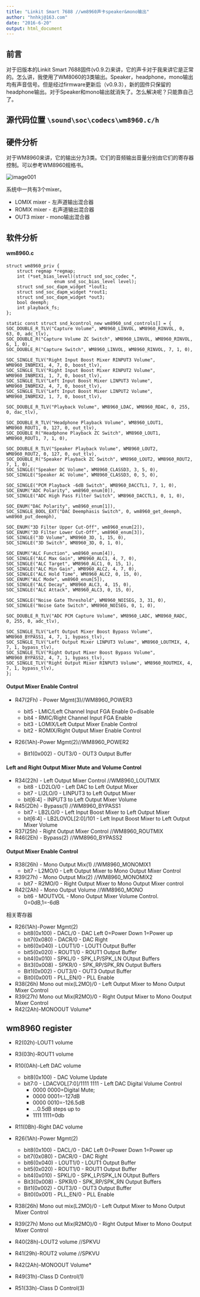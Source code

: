```yaml
---
title: "Linkit Smart 7688 //wm8960声卡speaker&mono输出"
author: "hnhkj@163.com"
date: "2016-6-20"
output: html_document
---
```



## 前言

对于旧版本的Linkit Smart 7688固件(v0.9.2)来讲，它的声卡对于我来讲它是正常的。怎么讲，我使用了WM8060的3类输出。Speaker，headphone，mono输出均有声音信号。但是经过firmware更新后（v0.9.3），新的固件只保留的headphone输出。对于Speaker和mono输出就消失了。怎么解决呢？只能靠自己了。

## 源代码位置 `\sound\soc\codecs\wm8960.c/h`

## 硬件分析

对于WM8960来讲，它的输出分为3类。它们的音频输出音量分别由它们的寄存器控制。可以参考WM8960规格书。

![image001](img/image001.jpg)

系统中一共有3个mixer。
* LOMIX mixer - 左声道输出混合器
* ROMIX mixer - 右声道输出混合器
* OUT3 mixer - mono输出混合器

## 软件分析

#### wm8960.c

```
struct wm8960_priv {
	struct regmap *regmap;
	int (*set_bias_level)(struct snd_soc_codec *,
			      enum snd_soc_bias_level level);
	struct snd_soc_dapm_widget *lout1;
	struct snd_soc_dapm_widget *rout1;
	struct snd_soc_dapm_widget *out3;
	bool deemph;
	int playback_fs;
};
```

```
static const struct snd_kcontrol_new wm8960_snd_controls[] = {
SOC_DOUBLE_R_TLV("Capture Volume", WM8960_LINVOL, WM8960_RINVOL, 0, 63, 0, adc_tlv),
SOC_DOUBLE_R("Capture Volume ZC Switch", WM8960_LINVOL, WM8960_RINVOL, 6, 1, 0),
SOC_DOUBLE_R("Capture Switch", WM8960_LINVOL, WM8960_RINVOL, 7, 1, 0),

SOC_SINGLE_TLV("Right Input Boost Mixer RINPUT3 Volume", WM8960_INBMIX1, 4, 7, 0, boost_tlv),
SOC_SINGLE_TLV("Right Input Boost Mixer RINPUT2 Volume", WM8960_INBMIX1, 1, 7, 0, boost_tlv),
SOC_SINGLE_TLV("Left Input Boost Mixer LINPUT3 Volume", WM8960_INBMIX2, 4, 7, 0, boost_tlv),
SOC_SINGLE_TLV("Left Input Boost Mixer LINPUT2 Volume", WM8960_INBMIX2, 1, 7, 0, boost_tlv),

SOC_DOUBLE_R_TLV("Playback Volume", WM8960_LDAC, WM8960_RDAC, 0, 255, 0, dac_tlv),

SOC_DOUBLE_R_TLV("Headphone Playback Volume", WM8960_LOUT1, WM8960_ROUT1, 0, 127, 0, out_tlv),
SOC_DOUBLE_R("Headphone Playback ZC Switch", WM8960_LOUT1, WM8960_ROUT1, 7, 1, 0),

SOC_DOUBLE_R_TLV("Speaker Playback Volume", WM8960_LOUT2, WM8960_ROUT2, 0, 127, 0, out_tlv),
SOC_DOUBLE_R("Speaker Playback ZC Switch", WM8960_LOUT2, WM8960_ROUT2, 7, 1, 0),
SOC_SINGLE("Speaker DC Volume", WM8960_CLASSD3, 3, 5, 0),
SOC_SINGLE("Speaker AC Volume", WM8960_CLASSD3, 0, 5, 0),

SOC_SINGLE("PCM Playback -6dB Switch", WM8960_DACCTL1, 7, 1, 0),
SOC_ENUM("ADC Polarity", wm8960_enum[0]),
SOC_SINGLE("ADC High Pass Filter Switch", WM8960_DACCTL1, 0, 1, 0),

SOC_ENUM("DAC Polarity", wm8960_enum[1]),
SOC_SINGLE_BOOL_EXT("DAC Deemphasis Switch", 0, wm8960_get_deemph, wm8960_put_deemph),

SOC_ENUM("3D Filter Upper Cut-Off", wm8960_enum[2]),
SOC_ENUM("3D Filter Lower Cut-Off", wm8960_enum[3]),
SOC_SINGLE("3D Volume", WM8960_3D, 1, 15, 0),
SOC_SINGLE("3D Switch", WM8960_3D, 0, 1, 0),

SOC_ENUM("ALC Function", wm8960_enum[4]),
SOC_SINGLE("ALC Max Gain", WM8960_ALC1, 4, 7, 0),
SOC_SINGLE("ALC Target", WM8960_ALC1, 0, 15, 1),
SOC_SINGLE("ALC Min Gain", WM8960_ALC2, 4, 7, 0),
SOC_SINGLE("ALC Hold Time", WM8960_ALC2, 0, 15, 0),
SOC_ENUM("ALC Mode", wm8960_enum[5]),
SOC_SINGLE("ALC Decay", WM8960_ALC3, 4, 15, 0),
SOC_SINGLE("ALC Attack", WM8960_ALC3, 0, 15, 0),

SOC_SINGLE("Noise Gate Threshold", WM8960_NOISEG, 3, 31, 0),
SOC_SINGLE("Noise Gate Switch", WM8960_NOISEG, 0, 1, 0),

SOC_DOUBLE_R_TLV("ADC PCM Capture Volume", WM8960_LADC, WM8960_RADC, 0, 255, 0, adc_tlv),

SOC_SINGLE_TLV("Left Output Mixer Boost Bypass Volume", WM8960_BYPASS1, 4, 7, 1, bypass_tlv),
SOC_SINGLE_TLV("Left Output Mixer LINPUT3 Volume", WM8960_LOUTMIX, 4, 7, 1, bypass_tlv),
SOC_SINGLE_TLV("Right Output Mixer Boost Bypass Volume", WM8960_BYPASS2, 4, 7, 1, bypass_tlv),
SOC_SINGLE_TLV("Right Output Mixer RINPUT3 Volume", WM8960_ROUTMIX, 4, 7, 1, bypass_tlv),
};
```
####

#### Output Mixer Enable Control
* R47(2Fh) - Power Mgmt(3)//WM8960_POWER3
    * bit5 - LMIC/Left Channel Input FGA Enable 0=disable
    * bit4 - RMIC/Right Channel Input FGA Enable
    * bit3 - LOMIX/Left Output Mixer Enable Control
    * bit2 - ROMIX/Right Output Mixer Enable Control

* R26(1Ah)-Power Mgmt(2)//WM8960_POWER2
    * Bit1(0x002) - OUT3/0 - OUT3 Output Buffer


#### Left and Right Output Mixer Mute and Volume Control

* R34(22h) - Left Output Mixer Control //WM8960_LOUTMIX
    * bit8 - LD2LO/0 - Left DAC to Left Output Mixer
    * bit7 - LI2LO/0 - LINPUT3 to Left Output Mixer
    * bit[6:4] - INPUT3 to Left Output Mixer Volume
* R45(2Dh) - Bypass(1) //WM8960_BYPASS1
    * bit7 - LB2LO/0 - Left Input Boost Mixer to Left Output Mixer
    * bit[6:4] - LB2LOVOL[2:0]/101 - Left Input Boost Mixer to Left Output Mixer Volume
* R37(25h) - Right Output Mixer Control //WM8960_ROUTMIX
* R46(2Eh) - Bypass(2) //WM8960_BYPASS2

#### Output Mixer Enable Control

* R38(26h) - Mono Output Mix(1) //WM8960_MONOMIX1
    * bit7 - L2MO/0 - Left Output Mixer to Mono Output Mixer Control
* R39(27h) - Mono Output Mix(2) //WM8960_MONOMIX2
    * bit7 - R2MO/0 - Right Output Mixer to Mono Output Mixer control
* R42(2Ah) - Mono Output Volume //WM8960_MONO
    * bit6 - MOUTVOL - Mono Output Mixer Volume Control. 0=0dB,1=-6dB

相关寄存器

* R26(1Ah)-Power Mgmt(2)
    * bit8(0x100) - DACL/0 - DAC Left 0=Power Down 1=Power up
    * bit7(0x080) - DACR/0 - DAC Right
    * bit6(0x040) - LOUT1/0 - LOUT1 Output Buffer
    * bit5(0x020) - ROUT1/0 - ROUT1 Output Buffer
    * bit4(0x010) - SPKL/0 - SPK_LP/SPK_LN OUtput Buffers
    * Bit3(0x008) - SPKR/0 - SPK_RP/SPK_RN Output Buffers
    * Bit1(0x002) - OUT3/0 - OUT3 Output Buffer
    * Bit0(0x001) - PLL_EN/0 - PLL Enable
* R38(26h) Mono out mix(L2MO)/0 - Left Output Mixer to Mono Output Mixer Control
* R39(27h) Mono out Mix(R2MO)/0 - Right Output Mixer to Mono Ooutput Mixer Control
* R42(2Ah)-MONOOUT Volume*

## wm8960 register

* R2(02h)-LOUT1 volume
* R3(03h)-ROUT1 volume
* R10(0Ah)-Left DAC volume
    * bit8(0x100) - DAC Volume Update
    * bit7:0 - LDACVOL[7:0]/1111 1111 - Left DAC Digital Volume Control
        * 0000 0000=Digital Mute;
        * 0000 0001=-127dB
        * 0000 0010=-126.5dB
        * ...0.5dB steps up to
        * 1111 1111=0db
* R11(0Bh)-Right DAC volume
* R26(1Ah)-Power Mgmt(2)
    * bit8(0x100) - DACL/0 - DAC Left 0=Power Down 1=Power up
    * bit7(0x080) - DACR/0 - DAC Right
    * bit6(0x040) - LOUT1/0 - LOUT1 Output Buffer
    * bit5(0x020) - ROUT1/0 - ROUT1 Output Buffer
    * bit4(0x010) - SPKL/0 - SPK_LP/SPK_LN OUtput Buffers
    * Bit3(0x008) - SPKR/0 - SPK_RP/SPK_RN Output Buffers
    * Bit1(0x002) - OUT3/0 - OUT3 Output Buffer
    * Bit0(0x001) - PLL_EN/0 - PLL Enable

* R38(26h) Mono out mix(L2MO)/0 - Left Output Mixer to Mono Output Mixer Control
* R39(27h) Mono out Mix(R2MO)/0 - Right Output Mixer to Mono Ooutput Mixer Control
* R40(28h)-LOUT2 volume //SPKVU
* R41(29h)-ROUT2 volume //SPKVU
* R42(2Ah)-MONOOUT Volume*
* R49(31h)-Class D Control(1)
* R51(33h)-Class D Control(3)
